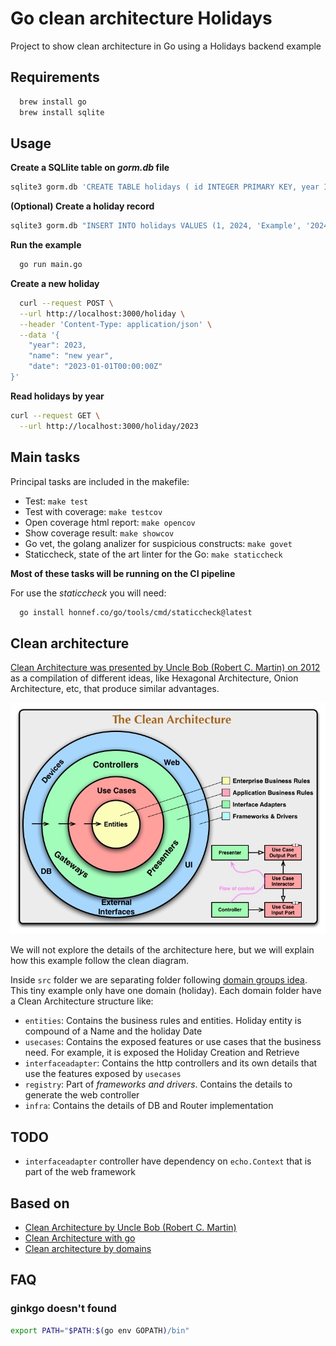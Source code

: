# Go clean architecture Holidays

Project to show clean architecture in Go using a Holidays backend example

## Requirements

```bash
  brew install go
  brew install sqlite
```

## Usage

**Create a SQLlite table on _gorm.db_ file**

```bash
sqlite3 gorm.db 'CREATE TABLE holidays ( id INTEGER PRIMARY KEY, year INTEGER NOT NULL, name TEXT NOT NULL, date TEXT NOT NULL );'
```

**(Optional) Create a holiday record**

```bash
sqlite3 gorm.db "INSERT INTO holidays VALUES (1, 2024, 'Example', '2024-01-01 00:00:00+00:00')"
```

**Run the example**

```bash
  go run main.go
```

**Create a new holiday**

```bash
  curl --request POST \
  --url http://localhost:3000/holiday \
  --header 'Content-Type: application/json' \
  --data '{
	"year": 2023,
	"name": "new year",
	"date": "2023-01-01T00:00:00Z"
}'
```

**Read holidays by year**

```bash
curl --request GET \
  --url http://localhost:3000/holiday/2023
```

## Main tasks

Principal tasks are included in the makefile:

- Test: `make test`
- Test with coverage: `make testcov`
- Open coverage html report: `make opencov`
- Show coverage result: `make showcov`
- Go vet, the golang analizer for suspicious constructs: `make govet`
- Staticcheck, state of the art linter for the Go: `make staticcheck`

**Most of these tasks will be running on the CI pipeline**

For use the _staticcheck_ you will need:

```bash
  go install honnef.co/go/tools/cmd/staticcheck@latest
```

## Clean architecture

[Clean Architecture was presented by Uncle Bob (Robert C. Martin) on 2012](https://blog.cleancoder.com/uncle-bob/2012/08/13/the-clean-architecture.html) as a compilation of different ideas, like Hexagonal Architecture, Onion Architecture, etc, that produce similar advantages.

![](img/clean-architecture.jpeg)

We will not explore the details of the architecture here, but we will explain how this example follow the clean diagram.

Inside `src` folder we are separating folder following [domain groups idea](https://www.youtube.com/watch?v=y3MWfPDmVqo&t=905s). This tiny example only have one domain (holiday). Each domain folder have a Clean Architecture structure like:

- `entities`: Contains the business rules and entities. Holiday entity is compound of a Name and the holiday Date
- `usecases`: Contains the exposed features or use cases that the business need. For example, it is exposed the Holiday Creation and Retrieve
- `interfaceadapter`: Contains the http controllers and its own details that use the features exposed by `usecases`
- `registry`: Part of _frameworks and drivers_. Contains the details to generate the web controller
- `infra`: Contains the details of DB and Router implementation

## TODO

- `interfaceadapter` controller have dependency on `echo.Context` that is part of the web framework

## Based on

- [Clean Architecture by Uncle Bob (Robert C. Martin)](https://blog.cleancoder.com/uncle-bob/2012/08/13/the-clean-architecture.html)
- [Clean Architecture with go](https://manakuro.medium.com/clean-architecture-with-go-bce409427d31)
- [Clean architecture by domains](https://www.youtube.com/watch?v=y3MWfPDmVqo&t=905s)

## FAQ

### ginkgo doesn't found

```bash
export PATH="$PATH:$(go env GOPATH)/bin"
```
